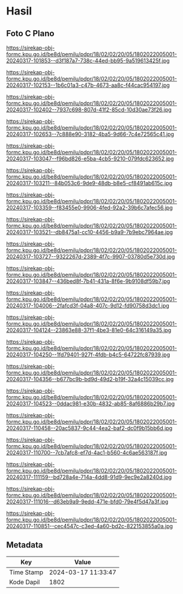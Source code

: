 # Hasil

## Foto C Plano

https://sirekap-obj-formc.kpu.go.id/be8d/pemilu/pdpr/18/02/02/20/05/1802022005001-20240317-101853--d3f187a7-738c-44ed-bb95-9a519613425f.jpg

https://sirekap-obj-formc.kpu.go.id/be8d/pemilu/pdpr/18/02/02/20/05/1802022005001-20240317-102153--1b6c01a3-c47b-4673-aa8c-f44cac954197.jpg

https://sirekap-obj-formc.kpu.go.id/be8d/pemilu/pdpr/18/02/02/20/05/1802022005001-20240317-102402--7937c698-807d-41f2-85cd-10d30ae73f26.jpg

https://sirekap-obj-formc.kpu.go.id/be8d/pemilu/pdpr/18/02/02/20/05/1802022005001-20240317-102653--7c888e90-3182-4ba5-9d66-7c4e72565c41.jpg

https://sirekap-obj-formc.kpu.go.id/be8d/pemilu/pdpr/18/02/02/20/05/1802022005001-20240317-103047--f96bd826-e5ba-4cb5-9210-079fdc623652.jpg

https://sirekap-obj-formc.kpu.go.id/be8d/pemilu/pdpr/18/02/02/20/05/1802022005001-20240317-103211--84b053c6-9de9-48db-b8e5-cf8491ab615c.jpg

https://sirekap-obj-formc.kpu.go.id/be8d/pemilu/pdpr/18/02/02/20/05/1802022005001-20240317-103359--f83455e0-9906-4fed-92a2-39b6c7afec56.jpg

https://sirekap-obj-formc.kpu.go.id/be8d/pemilu/pdpr/18/02/02/20/05/1802022005001-20240317-103521--db8475a1-cc10-4456-b9a9-7b9ebc7964ae.jpg

https://sirekap-obj-formc.kpu.go.id/be8d/pemilu/pdpr/18/02/02/20/05/1802022005001-20240317-103727--9322267d-2389-4f7c-9907-03780d5e730d.jpg

https://sirekap-obj-formc.kpu.go.id/be8d/pemilu/pdpr/18/02/02/20/05/1802022005001-20240317-103847--436bed8f-7b41-431a-8f6e-9b9108df59b7.jpg

https://sirekap-obj-formc.kpu.go.id/be8d/pemilu/pdpr/18/02/02/20/05/1802022005001-20240317-104006--2fafcd3f-04a8-407c-9d12-fd90758d3dc1.jpg

https://sirekap-obj-formc.kpu.go.id/be8d/pemilu/pdpr/18/02/02/20/05/1802022005001-20240317-104124--23863e88-37f1-4be3-81e0-64c316149a35.jpg

https://sirekap-obj-formc.kpu.go.id/be8d/pemilu/pdpr/18/02/02/20/05/1802022005001-20240317-104250--1fd79401-927f-4fdb-b4c5-64722fc87939.jpg

https://sirekap-obj-formc.kpu.go.id/be8d/pemilu/pdpr/18/02/02/20/05/1802022005001-20240317-104356--b677bc9b-bd9d-49d2-b19f-32a4c15039cc.jpg

https://sirekap-obj-formc.kpu.go.id/be8d/pemilu/pdpr/18/02/02/20/05/1802022005001-20240317-104523--0ddac981-e30b-4832-ab85-8af6886b29b7.jpg

https://sirekap-obj-formc.kpu.go.id/be8d/pemilu/pdpr/18/02/02/20/05/1802022005001-20240317-110458--20ac5837-9c44-4ea2-baf2-dc0f9b15bb6d.jpg

https://sirekap-obj-formc.kpu.go.id/be8d/pemilu/pdpr/18/02/02/20/05/1802022005001-20240317-110700--7cb7afc8-ef7d-4ac1-b560-4c6ae563187f.jpg

https://sirekap-obj-formc.kpu.go.id/be8d/pemilu/pdpr/18/02/02/20/05/1802022005001-20240317-111159--bd728a4e-714a-4dd8-91d9-9ec9e2a8240d.jpg

https://sirekap-obj-formc.kpu.go.id/be8d/pemilu/pdpr/18/02/02/20/05/1802022005001-20240317-111016--d63eb9a9-9edd-471e-bfd0-79e4f5d47a3f.jpg

https://sirekap-obj-formc.kpu.go.id/be8d/pemilu/pdpr/18/02/02/20/05/1802022005001-20240317-110851--cec4547c-c3ed-4a60-bd2c-822153855a0a.jpg


## Metadata

| Key        | Value               |
| ---------- | ------------------- |
| Time Stamp | 2024-03-17 11:33:47 |
| Kode Dapil | 1802                |



